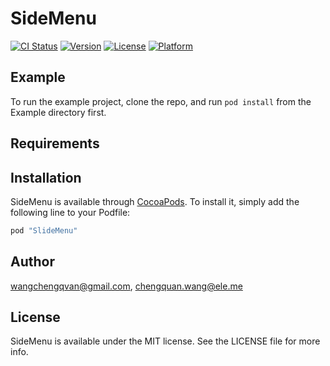 # SideMenu

[![CI Status](http://img.shields.io/travis/wangchengqvan@gmail.com/SideMenu.svg?style=flat)](https://travis-ci.org/wangchengqvan@gmail.com/SideMenu)
[![Version](https://img.shields.io/cocoapods/v/SideMenu.svg?style=flat)](http://cocoapods.org/pods/SideMenu)
[![License](https://img.shields.io/cocoapods/l/SideMenu.svg?style=flat)](http://cocoapods.org/pods/SideMenu)
[![Platform](https://img.shields.io/cocoapods/p/SideMenu.svg?style=flat)](http://cocoapods.org/pods/SideMenu)

## Example

To run the example project, clone the repo, and run `pod install` from the Example directory first.

## Requirements

## Installation

SideMenu is available through [CocoaPods](http://cocoapods.org). To install
it, simply add the following line to your Podfile:

```ruby
pod "SlideMenu"
```

## Author

wangchengqvan@gmail.com, chengquan.wang@ele.me

## License

SideMenu is available under the MIT license. See the LICENSE file for more info.
